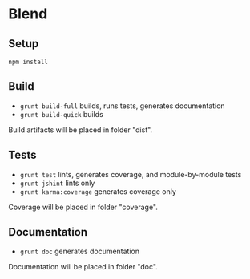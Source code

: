 Blend
=====

Setup
-----

`npm install`

Build
-----

- `grunt build-full` builds, runs tests, generates documentation
- `grunt build-quick` builds

Build artifacts will be placed in folder "dist".

Tests
-----

- `grunt test` lints, generates coverage, and module-by-module tests
- `grunt jshint` lints only
- `grunt karma:coverage` generates coverage only

Coverage will be placed in folder "coverage".

Documentation
-------------

- `grunt doc` generates documentation

Documentation will be placed in folder "doc".
